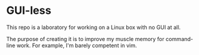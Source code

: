 # GUI-less

This repo is a laboratory for working on a Linux box with no GUI at all.

The purpose of creating it is to improve my muscle memory for command-line work. For example, I'm barely competent in vim.

